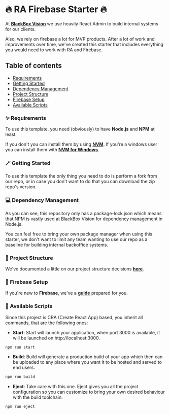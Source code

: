 # 🔥 RA Firebase Starter 🔥

At [**BlackBox Vision**](https://www.blackbox-vision.tech) we use heavily React Admin to build internal systems for our clients.

Also, we rely on firebase a lot for MVP products. After a lot of work and improvements over time, we've created this starter that includes everything you would need to work with RA and Firebase.

## Table of contents

- [Requirements](#-requirements)
- [Getting Started](#-getting-started)
- [Dependency Management](#-dependency-management)
- [Project Structure](#-project-structure)
- [Firebase Setup](#-firebase-setup)
- [Available Scripts](#-available-scripts)

### ✨ Requirements

To use this template, you need (obviously) to have **Node.js** and **NPM** at least.

If you don't you can install them by using [**NVM**](https://github.com/nvm-sh/nvm). If you're a windows user you can install them with [**NVM for Windows**](https://github.com/coreybutler/nvm-windows).

### 🪄 Getting Started

To use this template the only thing you need to do is perform a fork from our repo, or in case you don't want to do that you can download the zip repo's version.

### 💻 Dependency Management

As you can see, this repository only has a package-lock.json which means that NPM is vastly used at BlackBox Vision for dependency management in Node.js.

You can feel free to bring your own package manager when using this starter, we don't want to limit any team wanting to use our repo as a baseline for building internal backoffice systems.

### 🏢 Project Structure

We've documented a little on our project structure decisions [**here**](/docs/project-structure.md).

### 🔨 Firebase Setup

If you're new to **Firebase**, we've a [**guide**](/docs/firebase-setup.md) prepared for you.

### 🔋 Available Scripts

Since this project is CRA (Create React App) based, you inherit all commands, that are the following ones:

- **Start**: Start will launch your application, when port 3000 is available, it will be launched on http://localhost:3000.

```bash
npm run start
```

- **Build**: Build will generate a production build of your app which then can be uploaded to any place where you want it to be hosted and served to end users.

```bash
npm run build
```

- **Eject**: Take care with this one. Eject gives you all the project configuration so you can customize to bring your own desired behaviour with the build toolchain.

```bash
npm run eject
```
